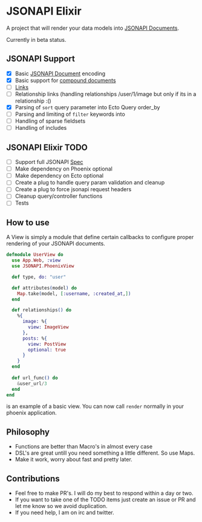 JSONAPI Elixir
=======
A project that will render your data models into [JSONAPI Documents](http://jsonapi.org/format). 

Currently in beta status.

## JSONAPI Support
- [x] Basic [JSONAPI Document](http://jsonapi.org/format/#document-top-level) encoding
- [x] Basic support for [compound documents](http://jsonapi.org/format/#document-compound-documents)
- [ ] [Links](http://jsonapi.org/format/#document-links)
- [ ] Relationship links (handling relationships /user/1/image but only if its in a relationship :()
- [x] Parsing of `sort` query parameter into Ecto Query order_by
- [ ] Parsing and limiting of `filter` keywords into
- [ ] Handling of sparse fieldsets
- [ ] Handling of includes

## JSONAPI Elixir TODO
- [ ] Support full JSONAPI [Spec](http://jsonapi.org/format/)
- [ ] Make dependency on Phoenix optional
- [ ] Make dependency on Ecto optional
- [ ] Create a plug to handle query param validation and cleanup
- [ ] Create a plug to force jsonapi request headers
- [ ] Cleanup query/controller functions 
- [ ] Tests

## How to use
A View is simply a module that define certain callbacks to configure proper rendering of your JSONAPI
documents. 

```elixir
defmodule UserView do
  use App.Web, :view
  use JSONAPI.PhoenixView

  def type, do: "user"

  def attributes(model) do
    Map.take(model, [:username, :created_at,])
  end

  def relationships() do
    %{
      image: %{
        view: ImageView
      },
      posts: %{
        view: PostView
        optional: true
      }
    }
  end
  
  def url_func() do
    &user_url/3
  end
end
```
is an example of a basic view. You can now call `render` normally in your phoenix application.


## Philosophy

- Functions are better than Macro's in almost every case
- DSL's are great untill you need something a little different. So use Maps.
- Make it work, worry about fast and pretty later.

## Contributions

- Feel free to make PR's. I will do my best to respond within a day or two. 
- If you want to take one of the TODO items just create an issue or PR and let me know so we avoid duplication.
- If you need help, I am on irc and twitter. 

